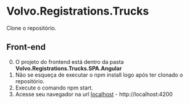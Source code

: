 # Volvo.Registrations.Trucks

Clone o repositório.

## Front-end
0. O projeto do frontend está dentro da pasta **Volvo.Registrations.Trucks.SPA.Angular**
1. Não se esqueça de executar o npm install logo após ter clonado o repositório.
2. Execute o comando npm start. 
3. Acesse seu navegador na url [localhost](http://localhost:4200) - http://localhost:4200
